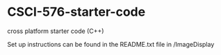 # CSCI-576-starter-code
cross platform starter code (C++)

Set up instructions can be found in the README.txt file in /ImageDisplay
